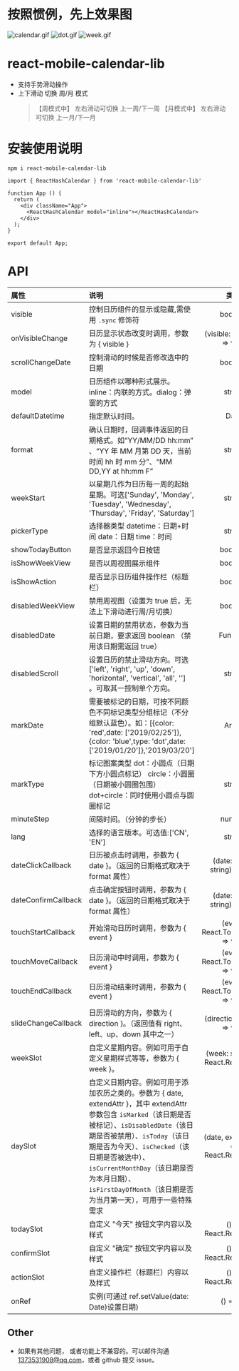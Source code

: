 # 按照惯例，先上效果图

![calendar.gif](https://www.hxkj.vip/demo/calendar/calendar.gif)
![dot.gif](https://www.hxkj.vip/demo/calendar/dot.gif)
![week.gif](https://www.hxkj.vip/demo/calendar/week.gif)

# react-mobile-calendar-lib

- 支持手势滑动操作
- 上下滑动 切换 周/月 模式
  > 【周模式中】 左右滑动可切换 上一周/下一周
  > 【月模式中】 左右滑动可切换 上一月/下一月

# 安装使用说明

```
npm i react-mobile-calendar-lib
```

```
import { ReactHashCalendar } from 'react-mobile-calendar-lib'

function App () {
  return (
    <div className="App">
      <ReactHashCalendar model="inline"></ReactHashCalendar>
    </div>
  );
}

export default App;
```

# API

| 属性                | 说明                                                                                                                                                                                                                                                                                                                                                 |                 类型                  |      默认      |
| :------------------ | :--------------------------------------------------------------------------------------------------------------------------------------------------------------------------------------------------------------------------------------------------------------------------------------------------------------------------------------------------- | :-----------------------------------: | :------------: |
| visible             | 控制日历组件的显示或隐藏,需使用 `.sync` 修饰符                                                                                                                                                                                                                                                                                                       |                boolean                |     false      |
| onVisibleChange     | 日历显示状态改变时调用，参数为 { visible }                                                                                                                                                                                                                                                                                                           |      (visible: boolean) => void       |       -        |
| scrollChangeDate    | 控制滑动的时候是否修改选中的日期                                                                                                                                                                                                                                                                                                                     |                boolean                |      true      |
| model               | 日历组件以哪种形式展示。inline：内联的方式。dialog：弹窗的方式                                                                                                                                                                                                                                                                                       |                string                 |     inline     |
| defaultDatetime     | 指定默认时间。                                                                                                                                                                                                                                                                                                                                       |                 Date                  |      now       |
| format              | 确认日期时，回调事件返回的日期格式。如“YY/MM/DD hh:mm” 、“YY 年 MM 月第 DD 天，当前时间 hh 时 mm 分”、“MM DD,YY at hh:mm F”                                                                                                                                                                                                                          |                string                 | YY/MM/DD hh:mm |
| weekStart           | 以星期几作为日历每一周的起始星期。可选['Sunday', 'Monday', 'Tuesday', 'Wednesday', 'Thursday', 'Friday', 'Saturday']                                                                                                                                                                                                                                 |                string                 |     sunday     |
| pickerType          | 选择器类型 datetime：日期+时间 date：日期 time：时间                                                                                                                                                                                                                                                                                                 |                string                 |    datetime    |
| showTodayButton     | 是否显示返回今日按钮                                                                                                                                                                                                                                                                                                                                 |                boolean                |      true      |
| isShowWeekView      | 是否以周视图展示组件                                                                                                                                                                                                                                                                                                                                 |                boolean                |     false      |
| isShowAction        | 是否显示日历组件操作栏（标题栏）                                                                                                                                                                                                                                                                                                                     |                boolean                |      true      |
| disabledWeekView    | 禁用周视图（设置为 true 后，无法上下滑动进行周/月切换）                                                                                                                                                                                                                                                                                              |                boolean                |     false      |
| disabledDate        | 设置日期的禁用状态，参数为当前日期，要求返回 boolean （禁用该日期需返回 true）                                                                                                                                                                                                                                                                       |               Function                |       -        |
| disabledScroll      | 设置日历的禁止滑动方向。可选['left', 'right', 'up', 'down', 'horizontal', 'vertical', 'all', ''] 。可取其一控制单个方向。                                                                                                                                                                                                                            |                string                 |       ''       |
| markDate            | 需要被标记的日期，可按不同颜色不同标记类型分组标记（不分组默认蓝色）。如：[{color: 'red',date: ['2019/02/25']},{color: 'blue',type: 'dot',date: ['2019/01/20']},'2019/03/20']                                                                                                                                                                        |                 Array                 |       []       |
| markType            | 标记图案类型 dot：小圆点（日期下方小圆点标记） circle：小圆圈（日期被小圆圈包围） dot+circle：同时使用小圆点与圆圈标记                                                                                                                                                                                                                               |                string                 |      dot       |
| minuteStep          | 间隔时间。（分钟的步长）                                                                                                                                                                                                                                                                                                                             |                number                 |       1        |
| lang                | 选择的语言版本。可选值:['CN', 'EN']                                                                                                                                                                                                                                                                                                                  |                string                 |       CN       |
| dateClickCallback   | 日历被点击时调用，参数为 { date }。（返回的日期格式取决于 format 属性）                                                                                                                                                                                                                                                                              |    (date: Date \| string) => void     |       -        |
| dateConfirmCallback | 点击确定按钮时调用，参数为 { date }。（返回的日期格式取决于 format 属性）                                                                                                                                                                                                                                                                            |    (date: Date \| string) => void     |       -        |
| touchStartCallback  | 开始滑动日历时调用，参数为 { event }                                                                                                                                                                                                                                                                                                                 |   (event: React.TouchEvent) => void   |       -        |
| touchMoveCallback   | 日历滑动中时调用，参数为 { event }                                                                                                                                                                                                                                                                                                                   |   (event: React.TouchEvent) => void   |       -        |
| touchEndCallback    | 日历滑动结束时调用，参数为 { event }                                                                                                                                                                                                                                                                                                                 |   (event: React.TouchEvent) => void   |       -        |
| slideChangeCallback | 日历滑动的方向，参数为 { direction }。（返回值有 right、left、up、down 其中之一）                                                                                                                                                                                                                                                                    |      (direction: string) => void      |       -        |
| weekSlot            | 自定义星期内容。例如可用于自定义星期样式等等，参数为 { week }。                                                                                                                                                                                                                                                                                      |   (week: string) => React.ReactNode   |       -        |
| daySlot             | 自定义日期内容。例如可用于添加农历之类的。参数为 { date, extendAttr }，其中 extendAttr 参数包含 `isMarked`（该日期是否被标记）、`isDisabledDate`（该日期是否被禁用）、`isToday`（该日期是否为今天）、`isChecked`（该日期是否被选中）、`isCurrentMonthDay`（该日期是否为本月日期）、`isFirstDayOfMonth`（该日期是否为当月第一天），可用于一些特殊需求 | (date, extendAttr) => React.ReactNode |       -        |
| todaySlot           | 自定义 "今天" 按钮文字内容以及样式                                                                                                                                                                                                                                                                                                                   |         () => React.ReactNode         |       -        |
| confirmSlot         | 自定义 "确定" 按钮文字内容以及样式                                                                                                                                                                                                                                                                                                                   |         () => React.ReactNode         |       -        |
| actionSlot          | 自定义操作栏（标题栏）内容以及样式                                                                                                                                                                                                                                                                                                                   |         () => React.ReactNode         |       -        |
| onRef               | 实例(可通过 ref.setValue(date: Date)设置日期)                                                                                                                                                                                                                                                                                                        |               () => ref               |       -        |

## Other

- 如果有其他问题， 或者功能上不兼容的。可以邮件沟通 1373531908@qq.com，或者 github 提交 issue。

<!-- ## 赞助

![pay.jpg](https://www.hxkj.vip/demo/calendar/pay.jpg) -->
